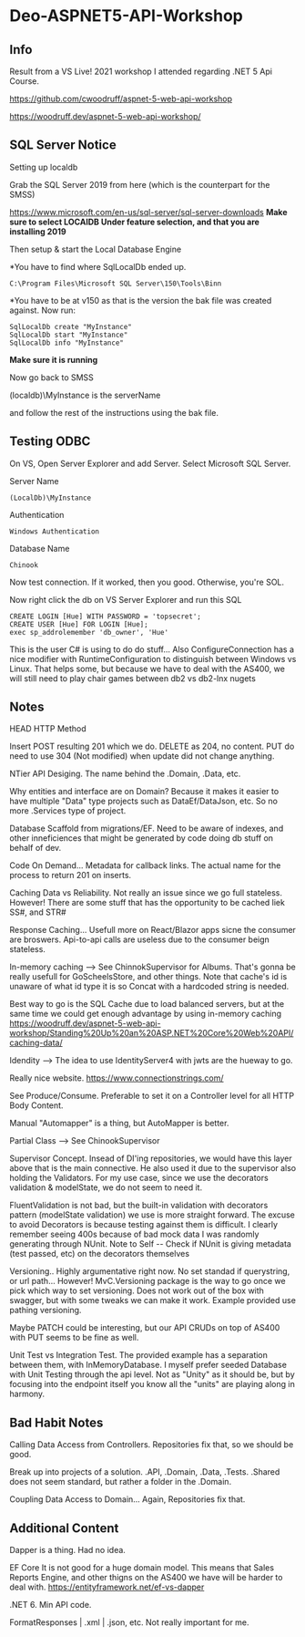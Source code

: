 # Deo-ASPNET5-API-Workshop

## Info
Result from a VS Live! 2021 workshop I attended regarding .NET 5 Api Course.

https://github.com/cwoodruff/aspnet-5-web-api-workshop

https://woodruff.dev/aspnet-5-web-api-workshop/

## SQL Server Notice

Setting up localdb

Grab the SQL Server 2019 from here (which is the counterpart for the SMSS)

https://www.microsoft.com/en-us/sql-server/sql-server-downloads
**Make sure to select LOCAlDB Under feature selection, and that you are installing 2019**

Then setup & start the Local Database Engine

*You have to find where SqlLocalDb ended up.

    C:\Program Files\Microsoft SQL Server\150\Tools\Binn

*You have to be at v150 as that is the version the bak file was created against. Now run:

    SqlLocalDb create "MyInstance"
    SqlLocalDb start "MyInstance"
    SqlLocalDb info "MyInstance"

**Make sure it is running**

Now go back to SMSS

(localdb)\MyInstance is the serverName

and follow the rest of the instructions using the bak file.

## Testing ODBC
On VS, Open Server Explorer and add Server. Select Microsoft SQL Server.

Server Name

    (LocalDb)\MyInstance

    
Authentication

    Windows Authentication

Database Name

    Chinook

Now test connection. If it worked, then you good. Otherwise, you're SOL.

Now right click the db on VS Server Explorer and run this SQL

    CREATE LOGIN [Hue] WITH PASSWORD = 'topsecret';
    CREATE USER [Hue] FOR LOGIN [Hue];
    exec sp_addrolemember 'db_owner', 'Hue'


This is the user C# is using to do do stuff... Also ConfigureConnection has a nice modifier with RuntimeConfiguration to distinguish between Windows vs Linux. That helps some, but because we have to deal with the AS400, we will still need to play chair games between db2 vs db2-lnx nugets

## Notes

HEAD HTTP Method

Insert POST resulting 201 which we do.
DELETE as 204, no content.
PUT do need to use 304 (Not modified) when update did not change anything.

NTier API Desiging. The name behind the .Domain, .Data, etc.

Why entities and interface are on Domain? Because it makes it easier to have multiple "Data" type projects such as DataEf/DataJson, etc. So no more .Services type of project.

Database Scaffold from migrations/EF. Need to be aware of indexes, and other inneficiences that might be generated by code doing db stuff on behalf of dev.

Code On Demand... Metadata for callback links. The actual name for the process to return 201 on inserts.

Caching Data vs Reliability. Not really an issue since we go full stateless. However! There are some stuff that has the opportunity to be cached liek SS#, and STR#

Response Caching... Usefull more on React/Blazor apps sicne the consumer are broswers. Api-to-api calls are useless due to the consumer beign stateless. 

In-memory caching --> See ChinnokSupervisor for Albums. That's gonna be really usefull for GoScheelsStore, and other things. Note that cache's id is unaware of what id type it is so Concat with a hardcoded string is needed.

Best way to go is the SQL Cache due to load balanced servers, but at the same time we could get enough advantage by using in-memory caching
https://woodruff.dev/aspnet-5-web-api-workshop/Standing%20Up%20an%20ASP.NET%20Core%20Web%20API/caching-data/


Idendity --> The idea to use IdentityServer4 with jwts are the hueway to go.

Really nice website.
https://www.connectionstrings.com/

See Produce/Consume. Preferable to set it on a Controller level for all HTTP Body Content.

Manual "Automapper" is a thing, but AutoMapper is better.

Partial Class --> See ChinookSupervisor

Supervisor Concept. Insead of DI'ing repositories, we would have this layer above that is the main connective. He also used it due to the supervisor also holding the Validators. For my use case, since we use the decorators validation & modelState, we do not seem to need it.

FluentValidation is not bad, but the built-in validation with decorators pattern (modelState validation) we use is more straight forward. The excuse to avoid Decorators is because testing against them is difficult. I clearly remember seeing 400s because of bad mock data I was randomly generating through NUnit.
 Note to Self -- Check if NUnit is giving metadata (test passed, etc) on the decorators themselves

Versioning.. Highly argumentative right now. No set standad if querystring, or url path... However! MvC.Versioning package is the way to go once we pick which way to set versioning. Does not work out of the box with swagger, but with some tweaks we can make it work. Example provided use pathing versioning.

Maybe PATCH could be interesting, but our API CRUDs on top of AS400 with PUT seems to be fine as well.

Unit Test vs Integration Test. The provided example has a separation between them, with InMemoryDatabase. I myself prefer seeded Database with Unit Testing through the api level. Not as "Unity" as it should be, but by focusing into the endpoint itself you know all the "units" are playing along in harmony.

## Bad Habit Notes

Calling Data Access from Controllers. Repositories fix that, so we should be good.

Break up into projects of a solution. .API, .Domain, .Data, .Tests. .Shared does not seem standard, but rather a folder in the .Domain.

Coupling Data Access to Domain... Again, Repositories fix that.


## Additional Content

Dapper is a thing. Had no idea.

EF Core It is not good for a huge domain model. This means that Sales Reports Engine, and other thigns on the AS400 we have will be harder to deal with.
https://entityframework.net/ef-vs-dapper


.NET 6. Min API code.


FormatResponses | .xml | .json, etc. Not really important for me.